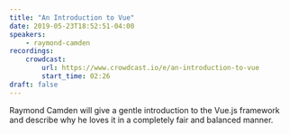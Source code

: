 ```yaml
---
title: "An Introduction to Vue"
date: 2019-05-23T18:52:51-04:00
speakers:
    - raymond-camden
recordings:
    crowdcast:
        url: https://www.crowdcast.io/e/an-introduction-to-vue
        start_time: 02:26
draft: false
---
```


Raymond Camden will give a gentle introduction to the Vue.js framework and describe why he loves it in a completely fair and balanced manner.